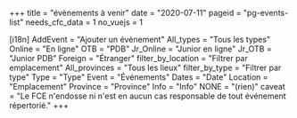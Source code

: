 +++
title = "évènements à venir"
date = "2020-07-11"
pageid = "pg-events-list"
needs_cfc_data = 1
no_vuejs = 1

[i18n]
    AddEvent = "Ajouter un évènement"
    All_types = "Tous les types"
    Online = "En ligne"
    OTB = "PDB"
    Jr_Online = "Junior en ligne"
    Jr_OTB = "Junior PDB"
    Foreign = "Étranger"
    filter_by_location = "Filtrer par emplacement"
    All_provinces = "Tous les lieux"
    filter_by_type = "Filtrer par type"
    Type = "Type"
    Event = "Événements"
    Dates = "Date"
    Location = "Emplacement"
    Province = "Province"
    Info = "Info"
    NONE = "(rien)"
    caveat = "Le FCE n'endosse ni n'est en aucun cas responsable de tout événement répertorié."
+++


